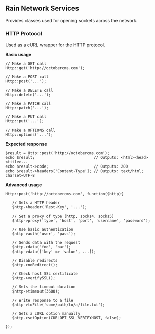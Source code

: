 ## Rain Network Services

Provides classes used for opening sockets across the network.

### HTTP Protocol

Used as a cURL wrapper for the HTTP protocol.

**Basic usage**

    // Make a GET call
    Http::get('http://octobercms.com');

    // Make a POST call
    Http::post('...');

    // Make a DELETE call
    Http::delete('...');

    // Make a PATCH call
    Http::patch('...');

    // Make a PUT call
    Http::put('...');

    // Make a OPTIONS call
    Http::options('...');

**Expected response**

    $result = Http::post('http://octobercms.com');
    echo $result;                          // Outputs: <html><head><title>...
    echo $result->code;                    // Outputs: 200
    echo $result->headers['Content-Type']; // Outputs: text/html; charset=UTF-8

**Advanced usage**

    Http::post('http://octobercms.com', function($http){

       // Sets a HTTP header
       $http->header('Rest-Key', '...');

       // Set a proxy of type (http, socks4, socks5)
       $http->proxy('type', 'host', 'port', 'username', 'password');

       // Use basic authentication
       $http->auth('user', 'pass');

       // Sends data with the request
       $http->data('foo', 'bar');
       $http->data(['key' => 'value', ...]);

       // Disable redirects
       $http->noRedirect();

       // Check host SSL certificate
       $http->verifySSL();

       // Sets the timeout duration
       $http->timeout(3600);

       // Write response to a file
       $http->toFile('some/path/to/a/file.txt');

       // Sets a cURL option manually
       $http->setOption(CURLOPT_SSL_VERIFYHOST, false);

    });
